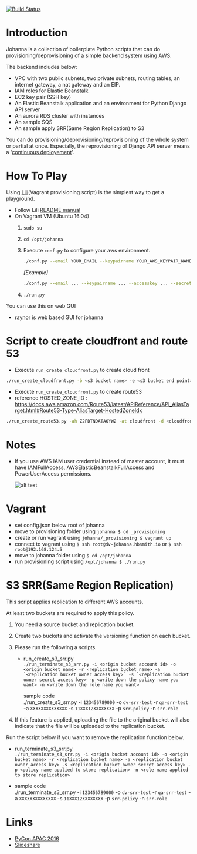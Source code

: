 [![Build Status](https://codebuild.ap-northeast-2.amazonaws.com/badges?uuid=eyJlbmNyeXB0ZWREYXRhIjoiQWJKb1lUc0tkNnlEVWZPMldDa3FoQncrOEdKS2M1emM2eG9pNmR4UW9aWVJmZXl3c0xUVU4wR2tmVDcySHpSRm1hTHBNSTE0V0RUU1lYV29YdmpVMS9nPSIsIml2UGFyYW1ldGVyU3BlYyI6IjI3TU5qY0hZRGFTL29EbEMiLCJtYXRlcmlhbFNldFNlcmlhbCI6MX0%3D&branch=master)](https://ap-northeast-2.console.aws.amazon.com/codesuite/codebuild/projects/build_test_johanna/history)

# Introduction

Johanna is a collection of boilerplate Python scripts that can do provisioning/deprovisioning of a simple backend system using AWS.

The backend includes below:
- VPC with two public subnets, two private subnets, routing tables, an internet gateway, a nat gateway and an EIP.
- IAM roles for Elastic Beanstalk
- EC2 key pair (SSH key)
- An Elastic Beanstalk application and an environment for Python Django API server
- An aurora RDS cluster with instances
- An sample SQS
- An sample apply SRR(Same Region Replication) to S3  

You can do provisioning/deprovisioning/reprovisioning of the whole system or partial at once. Especially, the reprovisioning of Django API server means a '[continuous deployement](https://en.wikipedia.org/wiki/Continuous_delivery#Relationship_to_continuous_deployment)'.

# How To Play

Using [Lili](https://github.com/HardBoiledSmith/lili)(Vagrant provisioning script) is the simplest way to get a playground.

- Follow Lili [README manual](https://github.com/addnull/lili/blob/master/README.md)
- On Vagrant VM (Ubuntu 16.04)
  1. `sudo su`

  2. `cd /opt/johanna`

  3. Execute `conf.py` to configure your aws environment.

     ```bash
     ./conf.py --email YOUR_EMAIL --keypairname YOUR_AWS_KEYPAIR_NAME --accesskey YOUR_AWS_ACCESSKEY --secretkey YOUR_AWS_SECRETKEY --region AWS_REGION_NAME --az1 AVAILABILITY_ZONE_1 --az2 AVAILABILITY_ZONE_2 --template TEMPLATE_GIT_URL --user DB_USER --pw DB_PASSWORD
     ```

     *[Example]*

     ```bash
     ./conf.py --email ... --keypairname ... --accesskey ... --secretkey ... --region ap-northeast-2 --az1 ap-northeast-2a --az2 ap-northeast-2c --template git@github.com:HardBoiledSmith/kerrigan.git --user db-user --pw db-password
     ```

  4. `./run.py`

You can use this on web GUI

* [raynor](https://github.com/HardBoiledSmith/raynor) is web based GUI for johanna

# Script to create cloudfront and route 53
- Execute `run_create_cloudfront.py` to create cloud front
```bash
./run_create_cloudfront.py -b <s3 bucket name> -e <s3 bucket end point> -a <acm-arn> -c <cname> -f
```
- Execute `run_create_cloudfront.py` to create route53
- reference HOSTED_ZONE_ID : https://docs.aws.amazon.com/Route53/latest/APIReference/API_AliasTarget.html#Route53-Type-AliasTarget-HostedZoneIdx
```bash
./run_create_route53.py -ah Z2FDTNDATAQYW2 -at cloudfront -d <cloudfront domain name> -hn hbsmith.io -n <domain> -r A -f
```

# Notes

* If you use AWS IAM user credential instead of master account, it must have IAMFullAccess, AWSElasticBeanstalkFullAccess and PowerUserAccess permissions.

	![alt text](https://github.com/HardBoiledSmith/johanna/raw/master/docs/images/iam_user_permissions.png "IAM user permissions")

# Vagrant

- set config.json below root of johanna
- move to provisioning folder using `johanna $ cd _provisioning`
- create or run vagrant using `johanna/_provisioning $ vagrant up`
- connect to vagrant using `$ ssh root@dv-johanna.hbsmith.io` or `$ ssh root@192.168.124.5` 
- move to johanna folder using  `$ cd /opt/johanna`
- run provisioning script using `/opt/johanna $ ./run.py`

# S3 SRR(Same Region Replication)

This script applies replication to different AWS accounts.

At least two buckets are required to apply this policy. 
1. You need a source bucket and replication bucket.
2. Create two buckets and activate the versioning function on each bucket.
3. Please run the following a scripts.
    - run_create_s3_srr.py \
    ```./run_terminate_s3_srr.py -i <origin bucket account id> -o <origin bucket name> -r <replication bucket name> -a `<replication bucket owner access key>` -s `<replication bucket owner secret access key> -p <write down the policy name you want> -n <write down the role name you want> ```

        sample code \
        ./run_create_s3_srr.py -i `123456789000` -o `dv-srr-test` -r `qa-srr-test` -a `XXXXXXXXXXXXXX` -s `11XXX12XXXXXXXX` -p `srr-policy` -n `srr-role`

4. If this feature is applied, uploading the file to the original bucket will also indicate that the file will be uploaded to the replication bucket.


Run the script below if you want to remove the replication function below.

   - run_terminate_s3_srr.py \
    ```./run_terminate_s3_srr.py -i <origin bucket account id> -o <origin bucket name> -r <replication bucket name> -a <replication bucket owner access key> -s <replication bucket owner secret access key> -p <policy name applied to store replication> -n <role name applied to store replication>```

   - sample code \
    ./run_terminate_s3_srr.py -i `123456789000` -o `dv-srr-test` -r `qa-srr-test` -a `XXXXXXXXXXXXXX` -s `11XXX12XXXXXXXX` -p `srr-policy` -n `srr-role`

# Links

* [PyCon APAC 2016](https://www.pycon.kr/2016apac/program/15)
* [Slideshare](http://www.slideshare.net/addnull/daily-continuous-deployment-custom-cli-aws-elastic-beanstalk-64946800)
